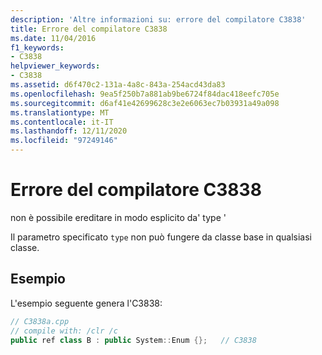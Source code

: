 ```yaml
---
description: 'Altre informazioni su: errore del compilatore C3838'
title: Errore del compilatore C3838
ms.date: 11/04/2016
f1_keywords:
- C3838
helpviewer_keywords:
- C3838
ms.assetid: d6f470c2-131a-4a8c-843a-254acd43da83
ms.openlocfilehash: 9ea5f250b7a881ab9be6724f84dac418eefc705e
ms.sourcegitcommit: d6af41e42699628c3e2e6063ec7b03931a49a098
ms.translationtype: MT
ms.contentlocale: it-IT
ms.lasthandoff: 12/11/2020
ms.locfileid: "97249146"
---
```

# <a name="compiler-error-c3838"></a>Errore del compilatore C3838

non è possibile ereditare in modo esplicito da' type '

Il parametro specificato `type` non può fungere da classe base in qualsiasi classe.

## <a name="example"></a>Esempio

L'esempio seguente genera l'C3838:

```cpp
// C3838a.cpp
// compile with: /clr /c
public ref class B : public System::Enum {};   // C3838
```

